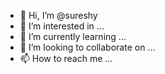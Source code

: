 - 👋 Hi, I’m @sureshy
- 👀 I’m interested in ...
- 🌱 I’m currently learning ...
- 💞️ I’m looking to collaborate on ...
- 📫 How to reach me ...

<!---
sureshy/sureshy is a ✨ special ✨ repository because its `README.md` (this file) appears on your GitHub profile.
You can click the Preview link to take a look at your changes.
--->
